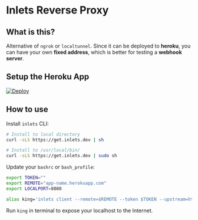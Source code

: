 # Inlets Reverse Proxy

## What is this?

Alternative of `ngrok` or `localtunnel`. Since it can be deployed to **heroku**, you can have your own **fixed address**, which is better for testing a **webhook server**.

## Setup the Heroku App

[![Deploy](https://www.herokucdn.com/deploy/button.svg)](https://heroku.com/deploy?template=https://github.com/2Peti/inlets-heroku/tree/master)

## How to use

Install `inlets` CLI:

```bash
# Install to local directory
curl -sLS https://get.inlets.dev | sh

# Install to /usr/local/bin/
curl -sLS https://get.inlets.dev | sudo sh
```

Update your `bashrc` or `bash_profile`:

```bash
export TOKEN=""
export REMOTE="app-name.herokuapp.com"
export LOCALPORT=8080

alias king='inlets client --remote=$REMOTE --token $TOKEN --upstream=http://127.0.0.1:$LOCALPORT'
```

Run `king` in terminal to expose your localhost to the Internet.
